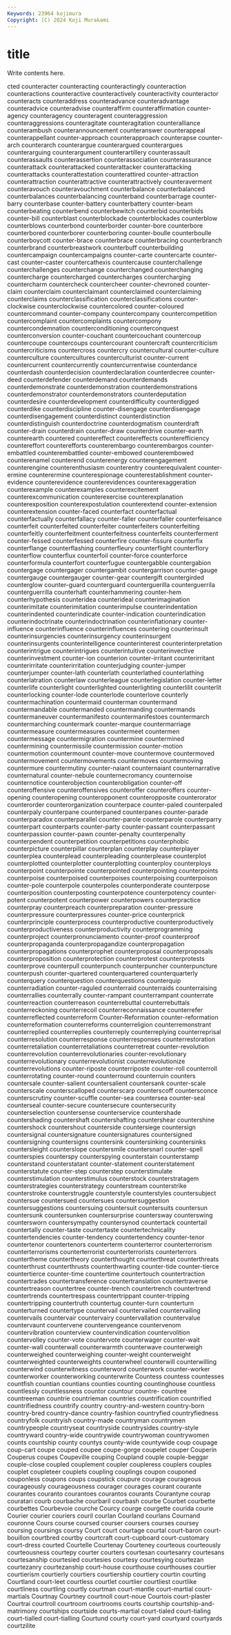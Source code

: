 ```yaml
---
Keywords: 23964 kojimura
Copyright: (C) 2024 Koji Murakami
---
```


# title

Write contents here.



cted counteracter
counteracting counteractingly counteraction counteractions counteractive counteractively counteractivity counteractor counteracts counteraddress
counteradvance counteradvantage counteradvice counteradvise counteraffirm counteraffirmation counter-agency counteragency counteragent counteraggression
counteraggressions counteragitate counteragitation counteralliance counterambush counterannouncement counteranswer counterappeal counterappellant counter-approach
counterapproach counterapse counter-arch counterarch counterargue counterargued counterargues counterarguing counterargument counterartillery
counterassault counterassaults counterassertion counterassociation counterassurance counterattack counterattacked counterattacker counterattacking counterattacks
counterattestation counterattired counter-attraction counterattraction counterattractive counterattractively counteraverment counteravouch counteravouchment counterbalance
counterbalanced counterbalances counterbalancing counterband counterbarrage counter-barry counterbase counter-battery counterbattery counter-beam
counterbeating counterbend counterbewitch counterbid counterbids counter-bill counterblast counterblockade counterblockades counterblow
counterblows counterbond counterborder counter-bore counterbore counterbored counterborer counterboring counter-boulle counterboulle
counterboycott counter-brace counterbrace counterbracing counterbranch counterbrand counterbreastwork counterbuff counterbuilding countercampaign
countercampaigns counter-carte countercarte counter-cast counter-caster countercathexis countercause counterchallenge counterchallenges counterchange
counterchanged counterchanging countercharge countercharged countercharges countercharging countercharm countercheck countercheer counter-chevroned
counter-claim counterclaim counterclaimant counterclaimed counterclaiming counterclaims counterclassification counterclassifications counter-clockwise counterclockwise
countercolored counter-coloured countercommand counter-company countercompany countercompetition countercomplaint countercomplaints countercompony countercondemnation
counterconditioning counterconquest counterconversion counter-couchant countercouchant countercoup countercoupe countercoups countercourant countercraft
countercriticism countercriticisms countercross countercry countercultural counter-culture counterculture countercultures counterculturist counter-current
countercurrent countercurrently countercurrentwise counterdance counterdash counterdecision counterdeclaration counterdecree counter-deed counterdefender
counterdemand counterdemands counterdemonstrate counterdemonstration counterdemonstrations counterdemonstrator counterdemonstrators counterdeputation counterdesire counterdevelopment
counterdifficulty counterdigged counterdike counterdiscipline counter-disengage counterdisengage counterdisengagement counterdistinct counterdistinction counterdistinguish
counterdoctrine counterdogmatism counterdraft counter-drain counterdrain counter-draw counterdrive counter-earth counterearth countered
countereffect countereffects counterefficiency countereffort counterefforts counterembargo counterembargos counter-embattled counterembattled counter-embowed
counterembowed counterenamel counterend counterenergy counterengagement counterengine counterenthusiasm counterentry counterequivalent counter-ermine
counterermine counterespionage counterestablishment counter-evidence counterevidence counterevidences counterexaggeration counterexample counterexamples counterexcitement
counterexcommunication counterexercise counterexplanation counterexposition counterexpostulation counterextend counter-extension counterextension counter-faced counterfact
counterfactual counterfactually counterfallacy counter-faller counterfaller counterfeisance counterfeit counterfeited counterfeiter counterfeiters
counterfeiting counterfeitly counterfeitment counterfeitness counterfeits counterferment counter-fessed counterfessed counterfire counter-fissure
counterfix counterflange counterflashing counterfleury counterflight counterflory counterflow counterflux counterfoil counter-force
counterforce counterformula counterfort counterfugue countergabble countergabion countergage countergager countergambit countergarrison
counter-gauge countergauge countergauger counter-gear countergift countergirded counterglow counter-guard counterguard counterguerilla
counterguerrila counterguerrilla counterhaft counterhammering counter-hem counterhypothesis counteridea counterideal counterimagination counterimitate
counterimitation counterimpulse counterindentation counterindented counterindicate counter-indication counterindication counterindoctrinate counterindoctrination counterinflationary
counter-influence counterinfluence counterinfluences countering counterinsult counterinsurgencies counterinsurgency counterinsurgent counterinsurgents counterintelligence
counterinterest counterinterpretation counterintrigue counterintrigues counterintuitive counterinvective counterinvestment counter-ion counterion counter-irritant
counterirritant counterirritate counterirritation counterjudging counter-jumper counterjumper counter-lath counterlath counterlathed counterlathing
counterlatration counterlaw counterleague counterlegislation counter-letter counterlife counterlight counterlighted counterlighting counterlilit
counterlit counterlocking counter-lode counterlode counterlove counterly countermachination countermaid counterman countermand
countermandable countermanded countermanding countermands countermaneuver countermanifesto countermanifestoes countermarch countermarching countermark
counter-marque countermarriage countermeasure countermeasures countermeet countermen countermessage countermigration countermine countermined
countermining countermissile countermission counter-motion countermotion countermount counter-move countermove countermoved countermovement
countermovements countermoves countermoving countermure countermutiny counter-naiant counternaiant counternarrative counternatural counter-nebule
counternecromancy counternoise counternotice counterobjection counterobligation counter-off counteroffensive counteroffensives counteroffer counteroffers
counter-opening counteropening counteropponent counteropposite counterorator counterorder counterorganization counterpace counter-paled counterpaled
counterpaly counterpane counterpaned counterpanes counter-parade counterparadox counterparallel counter-parole counterparole counterparry
counterpart counterparts counter-party counter-passant counterpassant counterpassion counter-pawn counter-penalty counterpenalty counterpendent
counterpetition counterpetitions counterphobic counterpicture counterpillar counterplan counterplay counterplayer counterplea counterplead
counterpleading counterplease counterplot counterplotted counterplotter counterplotting counterploy counterploys counterpoint counterpointe
counterpointed counterpointing counterpoints counterpoise counterpoised counterpoises counterpoising counterpoison counter-pole counterpole
counterpoles counterponderate counterpose counterposition counterposting counterpotence counterpotency counter-potent counterpotent counterpower
counterpowers counterpractice counterpray counterpreach counterpreparation counter-pressure counterpressure counterpressures counter-price counterprick
counterprinciple counterprocess counterproductive counterproductively counterproductiveness counterproductivity counterprogramming counterproject counterpronunciamento counter-proof
counterproof counterpropaganda counterpropagandize counterpropagation counterpropagations counterprophet counterproposal counterproposals counterproposition counterprotection
counterprotest counterprotests counterprove counterpull counterpunch counterpuncher counterpuncture counterpush counter-quartered counterquartered
counterquarterly counterquery counterquestion counterquestions counterquip counterradiation counter-raguled counterraid counterraids counterraising
counterrallies counterrally counter-rampant counterrampant counterrate counterreaction counterreason counterrebuttal counterrebuttals counterreckoning
counterrecoil counterreconnaissance counterrefer counterreflected counterreform Counter-Reformation counter-reformation counterreformation counterreforms counterreligion
counterremonstrant counterreplied counterreplies counterreply counterreplying counterreprisal counterresolution counterresponse counterresponses counterrestoration
counterretaliation counterretaliations counterretreat counter-revolution counterrevolution counterrevolutionaries counter-revolutionary counterrevolutionary counterrevolutionist counterrevolutionize
counterrevolutions counter-riposte counterriposte counter-roll counterroll counterrotating counter-round counterround counterruin counters
countersale counter-salient countersalient countersank counter-scale counterscale counterscalloped counterscarp counterscoff countersconce
counterscrutiny counter-scuffle counter-sea countersea counter-seal counterseal counter-secure countersecure countersecurity counterselection
countersense counterservice countershade countershading countershaft countershafting countershear countershine countershock countershout
counterside countersiege countersign countersignal countersignature countersignatures countersigned countersigning countersigns countersink
countersinking countersinks countersleight counterslope countersmile countersnarl counter-spell counterspies counterspy counterspying
counterstain counterstamp counterstand counterstatant counter-statement counterstatement counterstatute counter-step counterstep counterstimulate
counterstimulation counterstimulus counterstock counterstratagem counterstrategies counterstrategy counterstream counterstrike counterstroke counterstruggle
counterstyle counterstyles countersubject countersue countersued countersues countersuggestion countersuggestions countersuing countersuit
countersuits countersun countersunk countersunken countersurprise countersway counterswing countersworn countersympathy countersynod
countertack countertail countertally counter-taste countertaste countertechnicality countertendencies counter-tendency countertendency counter-tenor
countertenor countertenors counterterm counterterror counterterrorism counterterrorisms counterterrorist counterterrorists counterterrors countertheme
countertheory counterthought counterthreat counterthreats counterthrust counterthrusts counterthwarting counter-tide counter-tierce countertierce
counter-time countertime countertouch countertraction countertrades countertransference countertranslation countertraverse countertreason countertree
counter-trench countertrench countertrend countertrends countertrespass countertrippant counter-tripping countertripping countertruth countertug
counter-turn counterturn counterturned countertype countervail countervailed countervailing countervails countervair countervairy
countervallation countervalue countervaunt countervene countervengeance countervenom countervibration counterview countervindication countervolition
countervolley counter-vote countervote counterwager counter-wait counter-wall counterwall counterwarmth counterwave counterweigh
counterweighed counterweighing counter-weight counterweight counterweighted counterweights counterwheel counterwill counterwilling counterwind
counterwitness counterword counterwork counter-worker counterworker counterworking counterwrite Countess countess countesses
countfish countian countians counties counting countinghouse countless countlessly countlessness countor
countour countre- countree countreeman countrie countrieman countries countrification countrified countrifiedness
countrify country country-and-western country-born country-bred country-dance country-fashion countryfied countryfiedness countryfolk
countryish country-made countryman countrymen countrypeople countryseat countryside countrysides country-style countryward
country-wide countrywide countrywoman countrywomen counts countship county countys county-wide countywide
coup coupage coup-cart coupe couped coupee coupe-gorge coupelet couper Couperin
Couperus coupes Coupeville couping Coupland couple couple-beggar couple-close coupled couplement
coupler coupleress couplers couples couplet coupleteer couplets coupling couplings coupon
couponed couponless coupons coups coupstick coupure courage courageous courageously courageousness
courager courages courant courante courantes couranto courantoes courantos courants Courantyne
courap couratari courb courbache courbaril courbash courbe Courbet courbette courbettes
Courbevoie courche Courcy courge courgette courida courie Courier courier couriers
couril courlan Courland courlans Cournand couronne Cours course coursed courser
coursers courses coursey coursing coursings coursy Court court courtage courtal
court-baron court-bouillon courtbred courtby courtcraft court-cupboard court-customary court-dress courted Courtelle
Courtenay Courteney courteous courteously courteousness courtepy courter courters courtesan courtesanry
courtesans courtesanship courtesied courtesies courtesy courtesying courtezan courtezanry courtezanship court-house
courthouse courthouses courtier courtierism courtierly courtiers courtiership courtiery courtin courting
Courtland court-leet courtless courtlet courtlier courtliest courtlike courtliness courtling courtly
courtman court-mantle court-martial court-martials Courtnay Courtney courtnoll court-noue Courtois court-plaster
Courtrai courtroll courtroom courtrooms courts courtship courtship-and-matrimony courtships courtside courts-martial
court-tialed court-tialing court-tialled court-tialling Courtund courty court-yard courtyard courtyards courtzilite

